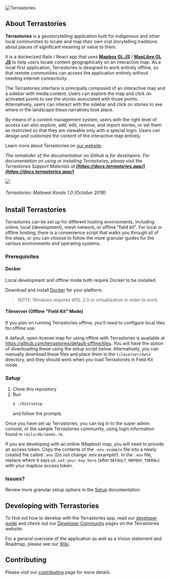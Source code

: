 ![Terrastories](https://www.amazonteam.org/wp-content/uploads/2018/09/logo-1170x164.png)

## About Terrastories

**Terrastories** is a geostorytelling application built for indigenous and other local communities to locate and map their own oral storytelling traditions about places of significant meaning or value to them. 

It is a dockerized Rails / React app that uses [**Mapbox GL JS**](https://mapbox.com) / [**MapLibre GL JS**](https://maplibre.com/) to help users locate content geographically on an interactive map. As a local-first application, Terrastories is designed to work entirely offline, so that remote communities can access the application entirely without needing internet connectivity.

The Terrastories interface is principally composed of an interactive map and a sidebar with media content. Users can explore the map and click on activated points to see the stories associated with those points. Alternatively, users can interact with the sidebar and click on stories to see where in the landscape these narratives took place. 

By means of a content management system, users with the right level of access can also explore, add, edit, remove, and import stories, or set them as restricted so that they are viewable only with a special login. Users can design and customize the content of the interactive map entirely.

Learn more about Terrastories on [our website](https://terrastories.app/). 

*The remainder of the documentation on Github is for developers. For documentation on using or installing Terrastories, please visit the Terrastories Support Materials at **[https://docs.terrastories.app/](https://docs.terrastories.app/)***

![](documentation/terrastories.gif)
###### *Terrastories: Matawai Konde 1.0 (October 2018)*

## Install Terrastories

Terrastories can be set up for different hosting environments, including online, local (development), mesh network, or offline "field kit". For local or offline hosting, there is a convenience script that walks you through all of the steps, or you can choose to follow the more granular guides for the various environments and operating systems.

### Prerequisites

#### Docker
Local development and offline mode both require Docker to be installed.

Download and install [Docker](https://www.docker.com/products/docker-desktop/) for your platform.

> NOTE: Windows requires WSL 2.0 or virtualization in order to work.

#### Tileserver (Offline "Field Kit" Mode)

If you plan on running Terrastories offline, you'll need to configure local tiles for offline use.

A default, open-license map for using offline with Terrastories is available at https://github.com/terrastories/default-offline/tiles. You will have the option of downloading these using the setup script below. Alternatively, you can manually download these files and place them in the `tileserver/data` directory, and they should work when you load Terrastories in Field Kit mode.

### Setup

1. Clone this repository
1. Run
   ```sh
   $ ./bin/setup
   ```
   and follow the prompts.

Once you have set up Terrastories, you can log in to the super admin console, or the sample Terrastories community, using login information found in `rails/db/seeds.rb`.

If you are developing with an online (Mapbox) map, you will need to provide an access token. Copy the contents of the `.env.example` file into a newly created file called `.env` (Do not change .env.example!). In the `.env` file, replace where it says `pk.set-your-key-here` (after `DEFAULT_MAPBOX_TOKEN=`) with your mapbox access token. 

### Issues?

Review more granular setup options in the [Setup](documentation/SETUP.md) documentation.
## Developing with Terrastories

To find out how to develop with the Terrastories app, read our [developer guide](documentation/DEVELOPMENT.md) and check out our [Developer Community](https://terrastories.app/community/) pages on the Terrastories website.

For a general overview of the application as well as a Vision statement and Roadmap, please see our [Wiki](https://github.com/Terrastories/terrastories/wiki).

## Contributing

Please visit our [contributing](CONTRIBUTING.md) page for more details.
